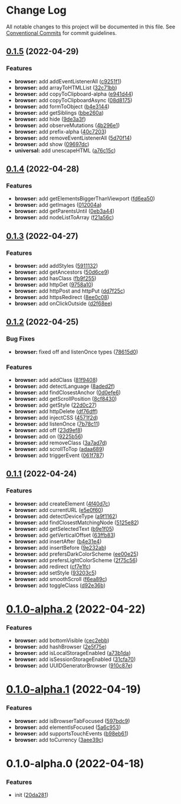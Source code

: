 # Change Log

All notable changes to this project will be documented in this file.
See [Conventional Commits](https://conventionalcommits.org) for commit guidelines.

## [0.1.5](https://github.com/changjunhao/panacea/compare/panacea-browser@0.1.4...panacea-browser@0.1.5) (2022-04-29)

### Features

- **browser:** add addEventListenerAll ([c9251f1](https://github.com/changjunhao/panacea/commit/c9251f185ba54bd6d773126c8d2e8400d5585051))
- **browser:** add arrayToHTMLList ([32c71bb](https://github.com/changjunhao/panacea/commit/32c71bbf2c32f19f8937ee2655611f8b10c80245))
- **browser:** add copyToClipboard-alpha ([e941d44](https://github.com/changjunhao/panacea/commit/e941d442940d68714863c32ef34ab9a8b2563cb7))
- **browser:** add copyToClipboardAsync ([08d8175](https://github.com/changjunhao/panacea/commit/08d81759554e58e852c43f73976e4f7697001004))
- **browser:** add formToObject ([b4e3144](https://github.com/changjunhao/panacea/commit/b4e314470e8b9e2d500a6c517bafb1d8acfc5118))
- **browser:** add getSiblings ([bbe260a](https://github.com/changjunhao/panacea/commit/bbe260ab509978f8e9b896514ea02ffe3c6ea218))
- **browser:** add hide ([9de3a3f](https://github.com/changjunhao/panacea/commit/9de3a3f6e5871aac49cadd23441e6196f8f2d28d))
- **browser:** add observeMutations ([4b296e1](https://github.com/changjunhao/panacea/commit/4b296e1f0e4068c923bd9cc0493d6e3548afae45))
- **browser:** add prefix-alpha ([40c7203](https://github.com/changjunhao/panacea/commit/40c7203c71907e91a9654c7e17c8d976e0c4a05f))
- **browser:** add removeEventListenerAll ([5d70f14](https://github.com/changjunhao/panacea/commit/5d70f149b974047667752b234d94181934b9b79f))
- **browser:** add show ([09697dc](https://github.com/changjunhao/panacea/commit/09697dc3dcfa507b7ab75ece9cd4d63a99f1daf6))
- **universal:** add unescapeHTML ([a76c15c](https://github.com/changjunhao/panacea/commit/a76c15c09eeee38b3099b282a3c7b951d1084583))

## [0.1.4](https://github.com/changjunhao/panacea/compare/panacea-browser@0.1.3...panacea-browser@0.1.4) (2022-04-28)

### Features

- **browser:** add getElementsBiggerThanViewport ([fd6ea50](https://github.com/changjunhao/panacea/commit/fd6ea50fe5d1b083568bcef957a0ca9a106f3c66))
- **browser:** add getImages ([012004a](https://github.com/changjunhao/panacea/commit/012004a2de961d385e409c5fa65087e15ead95c9))
- **browser:** add getParentsUntil ([0eb3a44](https://github.com/changjunhao/panacea/commit/0eb3a4458805e830905050b69c51873a6fb4a15e))
- **browser:** add nodeListToArray ([f21a56c](https://github.com/changjunhao/panacea/commit/f21a56c3d74e226662512fe7a9c2d4ede5f95d52))

## [0.1.3](https://github.com/changjunhao/panacea/compare/panacea-browser@0.1.2...panacea-browser@0.1.3) (2022-04-27)

### Features

- **browser:** add addStyles ([5911132](https://github.com/changjunhao/panacea/commit/5911132ec90581aeb393f47a930d309ff398594e))
- **browser:** add getAncestors ([50d6ce9](https://github.com/changjunhao/panacea/commit/50d6ce9f3ece6d77bc670b5af119d80a162fa559))
- **browser:** add hasClass ([fb9f255](https://github.com/changjunhao/panacea/commit/fb9f2552188d0dafef9394e33e4a777bcd4b7eca))
- **browser:** add httpGet ([9758a10](https://github.com/changjunhao/panacea/commit/9758a108940d4700eb7b4e2c9a84994ca55f70ff))
- **browser:** add httpPost and httpPut ([dd7f25c](https://github.com/changjunhao/panacea/commit/dd7f25ceb8f635727027fe47db7eec648979dd12))
- **browser:** add httpsRedirect ([8ee0c08](https://github.com/changjunhao/panacea/commit/8ee0c082a45c8b7b7874bef9d41f265103bd4cc6))
- **browser:** add onClickOutside ([d2f68ee](https://github.com/changjunhao/panacea/commit/d2f68ee5392b4094ad5406b82bce23a527629a9a))

## [0.1.2](https://github.com/changjunhao/panacea/compare/panacea-browser@0.1.1...panacea-browser@0.1.2) (2022-04-25)

### Bug Fixes

- **browser:** fixed off and listenOnce types ([78615d0](https://github.com/changjunhao/panacea/commit/78615d0dc1d75b6cab3d0d398f6ed610547c9be4))

### Features

- **browser:** add addClass ([81f9408](https://github.com/changjunhao/panacea/commit/81f940825f053c62809854910d3c39ce3dadfec3))
- **browser:** add detectLanguage ([8aded2f](https://github.com/changjunhao/panacea/commit/8aded2fb06b59b74234871664d5f3bfdfbc972a3))
- **browser:** add findClosestAnchor ([0d0efe6](https://github.com/changjunhao/panacea/commit/0d0efe6281c90677775458a4e8a3326f8717f1e0))
- **browser:** add getScrollPosition ([8cf8430](https://github.com/changjunhao/panacea/commit/8cf84301afdfabad888c290079915358157b3deb))
- **browser:** add getStyle ([22d0c27](https://github.com/changjunhao/panacea/commit/22d0c278dd81fa42a120f0936e25e7f4735ca95b))
- **browser:** add httpDelete ([df76dff](https://github.com/changjunhao/panacea/commit/df76dffe5538ddd2a36b1896247e4d861e68651b))
- **browser:** add injectCSS ([4571f2d](https://github.com/changjunhao/panacea/commit/4571f2d3e3ddbe9fb98a10efbbcdaf858264a076))
- **browser:** add listenOnce ([7b78c11](https://github.com/changjunhao/panacea/commit/7b78c1138eb7609923c07aeabb73552805d5c9d9))
- **browser:** add off ([23d9ef8](https://github.com/changjunhao/panacea/commit/23d9ef8dcf9410949652e3a71844e792d46a1905))
- **browser:** add on ([9225b56](https://github.com/changjunhao/panacea/commit/9225b56a5574b65981475299710eab36b3b1b3d2))
- **browser:** add removeClass ([3a7ad7d](https://github.com/changjunhao/panacea/commit/3a7ad7d75fa26dbcf335ae1d86e43516ccf49381))
- **browser:** add scrollToTop ([adaa689](https://github.com/changjunhao/panacea/commit/adaa689496afa717b66be07782675703482fa6cb))
- **browser:** add triggerEvent ([061f787](https://github.com/changjunhao/panacea/commit/061f7875f68fca7fd528d887425a61f64293168f))

## [0.1.1](https://github.com/changjunhao/panacea/compare/panacea-browser@0.1.0...panacea-browser@0.1.1) (2022-04-24)

### Features

- **browser:** add createElement ([4f40d7c](https://github.com/changjunhao/panacea/commit/4f40d7cedbdd4e092f401cb56d64f143bbbd50eb))
- **browser:** add currentURL ([e5e0f60](https://github.com/changjunhao/panacea/commit/e5e0f609947e79d79a369bfdd851eb099dabe2da))
- **browser:** add detectDeviceType ([a9f1162](https://github.com/changjunhao/panacea/commit/a9f11620911f3da5c593c16a7e7164b757ff973c))
- **browser:** add findClosestMatchingNode ([5125e82](https://github.com/changjunhao/panacea/commit/5125e8263580b8d5421598504517a5b7070731b2))
- **browser:** add getSelectedText ([b9e1f05](https://github.com/changjunhao/panacea/commit/b9e1f05915895b8968861b9c446b7bd27c20ccc6))
- **browser:** add getVerticalOffset ([63ffb83](https://github.com/changjunhao/panacea/commit/63ffb834f3a6dbb943331bd4fa42a9b457174547))
- **browser:** add insertAfter ([b4e31e4](https://github.com/changjunhao/panacea/commit/b4e31e4eb5f705881f3c9696d88a9a2739c425b7))
- **browser:** add insertBefore ([9e232ab](https://github.com/changjunhao/panacea/commit/9e232ab975cacde18f3d3326d3a989e4a04dabcf))
- **browser:** add prefersDarkColorScheme ([ee00e25](https://github.com/changjunhao/panacea/commit/ee00e25ef2feb6c5c91ce41a14c6b77a4d48396b))
- **browser:** add prefersLightColorScheme ([2f75c56](https://github.com/changjunhao/panacea/commit/2f75c5627aaaad0b13e8754f941851e9c583710c))
- **browser:** add redirect ([cf7e1fc](https://github.com/changjunhao/panacea/commit/cf7e1fc9bb131e1b5ddc1c7c6a5c897d7778e202))
- **browser:** add setStyle ([93203c5](https://github.com/changjunhao/panacea/commit/93203c57633361f3278eff343e6777ca97cf996c))
- **browser:** add smoothScroll ([f6ea89c](https://github.com/changjunhao/panacea/commit/f6ea89c103d3c031f8c30c7ec36a7bfa4d6887c4))
- **browser:** add toggleClass ([d92e36b](https://github.com/changjunhao/panacea/commit/d92e36b13f7ebee47408684d0ed59f705fcdef33))

# [0.1.0-alpha.2](https://github.com/changjunhao/panacea/compare/panacea-browser@0.1.0-alpha.1...panacea-browser@0.1.0-alpha.2) (2022-04-22)

### Features

- **browser:** add bottomVisible ([cec2ebb](https://github.com/changjunhao/panacea/commit/cec2ebbbe4a7c0fbd2ca895e6ba346018275c8dc))
- **browser:** add hashBrowser ([2e5f75e](https://github.com/changjunhao/panacea/commit/2e5f75efe986ea903c3a5aff0923bbc1e2b2919c))
- **browser:** add isLocalStorageEnabled ([a73b1da](https://github.com/changjunhao/panacea/commit/a73b1dad07c24aafff76b795de60ca276c3c5d3e))
- **browser:** add isSessionStorageEnabled ([31cfa70](https://github.com/changjunhao/panacea/commit/31cfa7068221670c12030bad6568edbd9c0c7133))
- **browser:** add UUIDGeneratorBrowser ([910c87e](https://github.com/changjunhao/panacea/commit/910c87e0439aa16a145ec7e54a49bf55a6c8c4b1))

# [0.1.0-alpha.1](https://github.com/changjunhao/panacea/compare/panacea-browser@0.1.0-alpha.0...panacea-browser@0.1.0-alpha.1) (2022-04-19)

### Features

- **browser:** add isBrowserTabFocused ([597bdc9](https://github.com/changjunhao/panacea/commit/597bdc9bbedc91450d23247cdff81983606feada))
- **browser:** add elementIsFocused ([5a6c953](https://github.com/changjunhao/panacea/commit/5a6c953a771003c10067c139cc4dac10c72eaa71))
- **browser:** add supportsTouchEvents ([b98eb61](https://github.com/changjunhao/panacea/commit/b98eb61e2555cf9cd5910e20044f8fd590069628))
- **browser:** add toCurrency ([3aee39c](https://github.com/changjunhao/panacea/commit/3aee39ce121b6fcee6e0f5b58d8897801de31d18))

# 0.1.0-alpha.0 (2022-04-18)

### Features

- init ([20da281](https://github.com/changjunhao/panacea/commit/20da28104d48a1f491818e309edea7d24b1da3ec))
